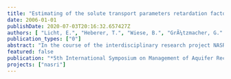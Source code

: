 ```yaml
---
title: "Estimating of the solute transport parameters retardation factor and decay coefficient of pharmaceutical residues using the program visual CXTFIT"
date: 2006-01-01
publishDate: 2020-07-03T20:16:32.657427Z
authors: [ "Licht, E.", "Heberer, T.", "Wiese, B.", "GrÃ¼tzmacher, G." ]
publication_types: ["0"]
abstract: "In the course of the interdisciplinary research project NASRI (natural and artificial systems for recharge and infiltration) many investigations are currently being carried out to assess the risk of break through of persistent organic substances into raw water used for drinking water supply. One part of these studies is the determination of the transport behavior of pharmaceutical residues in test sand filters, so called enclosures, equipped with sampling points at various depths. Breakthrough curves were determined for carbamazepine, primidone (both antiepileptic drugs), clofibric acid (a metabolite of blood lipid lowering agents), diclofenac, ibuprofen (both analgesic drugs) and for chloride, used as a conservative tracer. Retardation coefficients and degradation rates were obtained by using the software Visual CXTFIT. Degradation rates between 0.7 h–1 and 1 h–1 were observed for ibuprofen whereas clofibric acid, primidone, carbamazepine and diclofenac showed no or very little degradation (lambda < 0.06 h–1)."
featured: false
publication: "*5th International Symposium on Management of Aquifer Recharge / IHP-VI, Series on Groundwater*"
projects: ["nasri"]
---
```


